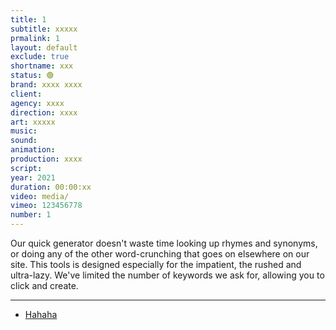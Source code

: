 ```yaml
---
title: 1
subtitle: xxxxx
prmalink: 1
layout: default
exclude: true
shortname: xxx
status: 🟢
brand: xxxx xxxx
client:
agency: xxxx
direction: xxxx
art: xxxxx
music:  
sound:
animation:  
production: xxxx
script:
year: 2021
duration: 00:00:xx
video: media/
vimeo: 123456778
number: 1
---
```


Our quick generator doesn't waste time looking up rhymes and synonyms, or doing any of the other word-crunching that goes on elsewhere on our site. This tools is designed especially for the impatient, the rushed and ultra-lazy. We've limited the number of keywords we ask for, allowing you to click and create.

---

+ [Hahaha](xxx)

